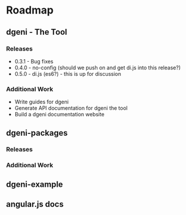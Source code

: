 # Roadmap

## dgeni - The Tool

### Releases
* 0.3.1 - Bug fixes
* 0.4.0 - no-config (should we push on and get di.js into this release?)
* 0.5.0 - di.js (es6?) - this is up for discussion

### Additional Work
* Write guides for dgeni
* Generate API documentation for dgeni the tool
* Build a dgeni documentation website

## dgeni-packages

### Releases

### Additional Work

## dgeni-example

## angular.js docs
